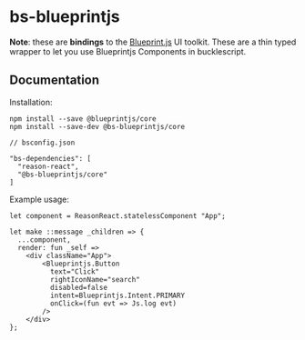 # bs-blueprintjs

**Note**: these are **bindings** to the [Blueprint.js](https://github.com/palantir/blueprint) UI toolkit. These are a thin typed wrapper to let you use Blueprintjs Components in bucklescript.

## Documentation

Installation:

```
npm install --save @blueprintjs/core
npm install --save-dev @bs-blueprintjs/core
```

```
// bsconfig.json

"bs-dependencies": [
  "reason-react",
  "@bs-blueprintjs/core"
]

```

Example usage:

```reason
let component = ReasonReact.statelessComponent "App";

let make ::message _children => {
  ...component,
  render: fun _self =>
    <div className="App">
        <Blueprintjs.Button
          text="Click"
          rightIconName="search"
          disabled=false
          intent=Blueprintjs.Intent.PRIMARY
          onClick=(fun evt => Js.log evt)
        />
    </div>
};
```
